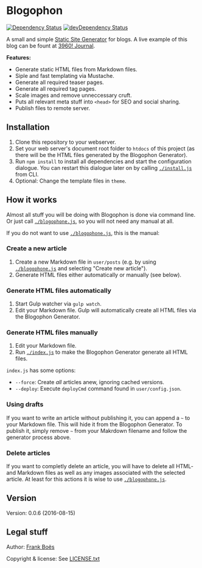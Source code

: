 Blogophon
=========

[![Dependency Status](https://david-dm.org/fboes/blogophon/status.svg)](https://david-dm.org/fboes/blogophon)
[![devDependency Status](https://david-dm.org/fboes/blogophon/dev-status.svg)](https://david-dm.org/fboes/blogophon?type=dev)

A small and simple [Static Site Generator](https://davidwalsh.name/introduction-static-site-generators) for blogs. A live example of this blog can be fount at [3960! Journal](http://journal.3960.org).

**Features:**

* Generate static HTML files from Markdown files.
* Siple and fast templating via Mustache.
* Generate all required teaser pages.
* Generate all required tag pages.
* Scale images and remove unneccessary cruft.
* Puts all relevant meta stuff into `<head>` for SEO and social sharing.
* Publish files to remote server.

Installation
------------

1. Clone this repository to your webserver.
1. Set your web server's document root folder to `htdocs` of this project (as there will be the HTML files generated by the Blogophon Generator).
1. Run `npm install` to install all dependencies and start the configuration dialogue. You can restart this dialogue later on by calling [`./install.js`](install.js) from CLI.
1. Optional: Change the template files in `theme`.

How it works
------------

Almost all stuff you will be doing with Blogophon is done via command line. Or just call [`./blogophone.js`](blogophone.js), so you will not need any manual at all.

If you do not want to use [`./blogophone.js`](blogophone.js), this is the manual:

### Create a new article

1. Create a new Markdown file in `user/posts` (e.g. by using [`./blogophone.js`](blogophone.js) and selecting "Create new article").
1. Generate HTML files either automatically or manually (see below).

### Generate HTML files automatically

1. Start Gulp watcher via `gulp watch`.
1. Edit your Markdown file. Gulp will automatically create all HTML files via the Blogophon Generator.

### Generate HTML files manually

1. Edit your Markdown file.
1. Run [`./index.js`](index.js) to make the Blogophon Generator generate all HTML files.

`index.js` has some options:

* `--force`: Create _all_ articles anew, ignoring cached versions.
* `--deploy`:  Execute `deployCmd` command found in `user/config.json`.

### Using drafts

If you want to write an article without publishing it, you can append a `~` to your Markdown file. This will hide it from the Blogophon Generator. To publish it, simply remove `~` from your Makrdown filename and follow the generator process above.

### Delete articles

If you want to completly delete an article, you will have to delete all HTML- and Markdown files as well as any images associated with the selected article. At least for this actions it is wise to use [`./blogophone.js`](blogophone.js).

Version
-------

Version: 0.0.6 (2016-08-15)

Legal stuff
-----------

Author: [Frank Boës](http://3960.org)

Copyright & license: See [LICENSE.txt](LICENSE.txt)
